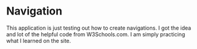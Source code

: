# Navigation
This application is just testing out how to create navigations. I got the idea and lot of the helpful code from W3Schools.com. I am simply practicing what I learned on the site. 

